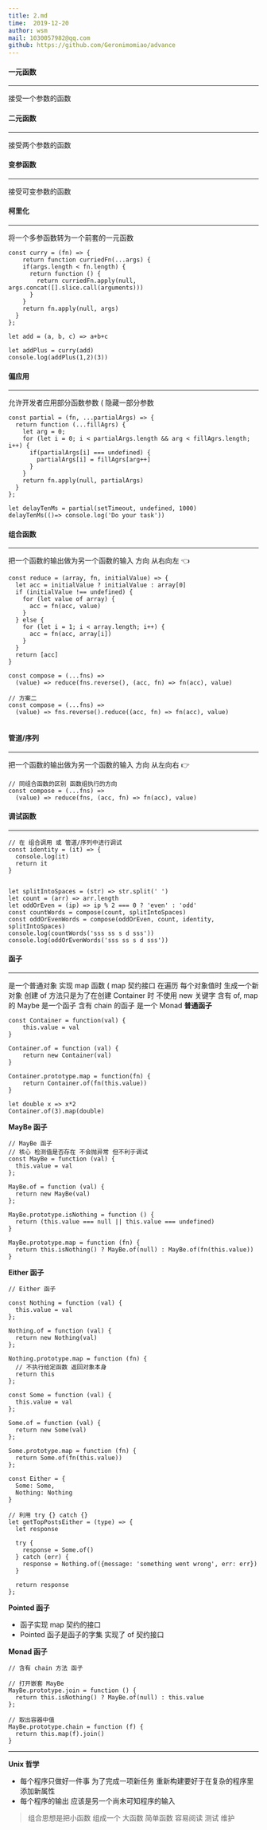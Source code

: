 ```yaml
---
title: 2.md
time:  2019-12-20
author: wsm
mail: 1030057982@qq.com
github: https://github.com/Geronimomiao/advance
---
```


#### 一元函数
****
接受一个参数的函数

#### 二元函数
****
接受两个参数的函数

#### 变参函数
****
接受可变参数的函数

#### 柯里化
****
将一个多参函数转为一个前套的一元函数
```
const curry = (fn) => {
	return function curriedFn(...args) {
    if(args.length < fn.length) {
      return function () {
        return curriedFn.apply(null, args.concat([].slice.call(arguments)))
      }
    }
    return fn.apply(null, args)
  }
};

let add = (a, b, c) => a+b+c

let addPlus = curry(add)
console.log(addPlus(1,2)(3))
```


#### 偏应用
****
允许开发者应用部分函数参数 ( 隐藏一部分参数
```
const partial = (fn, ...partialArgs) => {
  return function (...fillAgrs) {
    let arg = 0;
    for (let i = 0; i < partialArgs.length && arg < fillAgrs.length; i++) {
      if(partialArgs[i] === undefined) {
        partialArgs[i] = fillAgrs[arg++]
      }
    }
    return fn.apply(null, partialArgs)
  }
};

let delayTenMs = partial(setTimeout, undefined, 1000)
delayTenMs(()=> console.log('Do your task'))
```


#### 组合函数
****
把一个函数的输出做为另一个函数的输入
方向 从右向左  👈
```
const reduce = (array, fn, initialValue) => {
  let acc = initialValue ? initialValue : array[0]
  if (initialValue !== undefined) {
    for (let value of array) {
      acc = fn(acc, value)
    }
  } else {
    for (let i = 1; i < array.length; i++) {
      acc = fn(acc, array[i])
    }
  }
  return [acc]
}

const compose = (...fns) =>
  (value) => reduce(fns.reverse(), (acc, fn) => fn(acc), value)

// 方案二
const compose = (...fns) =>
  (value) => fns.reverse().reduce((acc, fn) => fn(acc), value)
   
```


#### 管道/序列
****
把一个函数的输出做为另一个函数的输入
方向 从左向右  👉
```
// 同组合函数的区别 函数组执行的方向
const compose = (...fns) =>
  (value) => reduce(fns, (acc, fn) => fn(acc), value)
```

#### 调试函数
****
```
// 在 组合调用 或 管道/序列中进行调试
const identity = (it) => {
  console.log(it)
  return it
}


let splitIntoSpaces = (str) => str.split(' ')
let count = (arr) => arr.length
let oddOrEven = (ip) => ip % 2 === 0 ? 'even' : 'odd'
const countWords = compose(count, splitIntoSpaces)
const oddOrEvenWords = compose(oddOrEven, count, identity, splitIntoSpaces)
console.log(countWords('sss ss s d sss'))
console.log(oddOrEvenWords('sss ss s d sss'))
```

#### 函子
****
是一个普通对象 实现 map 函数 ( map 契约接口
在遍历 每个对象值时 生成一个新对象
创建 of 方法只是为了在创建 Container 时 不使用 new 关键字
含有 of,  map 的 Maybe  是一个函子
含有 chain 的函子 是一个 Monad
**普通函子**
```
const Container = function(val) {
	this.value = val
}

Container.of = function (val) {
	return new Container(val)
}

Container.prototype.map = function(fn) {
	return Container.of(fn(this.value))
} 

let double x => x*2
Container.of(3).map(double)
```

**MayBe 函子**
```
// MayBe 函子
// 核心 检测值是否存在 不会抛异常 但不利于调试
const MayBe = function (val) {
  this.value = val
};

MayBe.of = function (val) {
  return new MayBe(val)
};

MayBe.prototype.isNothing = function () {
  return (this.value === null || this.value === undefined)
}

MayBe.prototype.map = function (fn) {
  return this.isNothing() ? MayBe.of(null) : MayBe.of(fn(this.value))
}
```

**Either 函子**
```
// Either 函子

const Nothing = function (val) {
  this.value = val
};

Nothing.of = function (val) {
  return new Nothing(val)
};

Nothing.prototype.map = function (fn) {
  // 不执行给定函数 返回对象本身
  return this
};

const Some = function (val) {
  this.value = val
};

Some.of = function (val) {
  return new Some(val)
};

Some.prototype.map = function (fn) {
  return Some.of(fn(this.value))
};

const Either = {
  Some: Some,
  Nothing: Nothing
}

// 利用 try {} catch {}
let getTopPostsEither = (type) => {
  let response
  
  try {
    response = Some.of()
  } catch (err) {
    response = Nothing.of({message: 'something went wrong', err: err})
  }
  
  return response
};
```

**Pointed 函子**
* 函子实现 map 契约的接口 
* Pointed 函子是函子的字集 实现了 of 契约接口

**Monad 函子**
```
// 含有 chain 方法 函子

// 打开嵌套 MayBe
MayBe.prototype.join = function () {
  return this.isNothing() ? MayBe.of(null) : this.value
};

// 取出容器中值
MayBe.prototype.chain = function (f) {
  return this.map(f).join()
}
```

****
**Unix 哲学**
* 每个程序只做好一件事 为了完成一项新任务 重新构建要好于在复杂的程序里添加新属性
* 每个程序的输出 应该是另一个尚未可知程序的输入

> 组合思想是把小函数 组成一个 大函数 简单函数 容易阅读 测试 维护